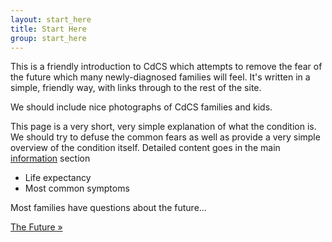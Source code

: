 ```yaml
---
layout: start_here
title: Start Here
group: start_here
---
```


This is a friendly introduction to CdCS which attempts to remove the fear of the future which many newly-diagnosed families will feel. It's written in a simple, friendly way, with links through to the rest of the site.

We should include nice photographs of CdCS families and kids.

This page is a very short, very simple explanation of what the condition is. We should try to defuse the common fears as well as provide a very simple overview of the condition itself. Detailed content goes in the main [information](/information/index.html) section

 * Life expectancy
 * Most common symptoms
 
Most families have questions about the future...

<a href='future.html' class='btn btn-primary'>The Future &raquo;</a>